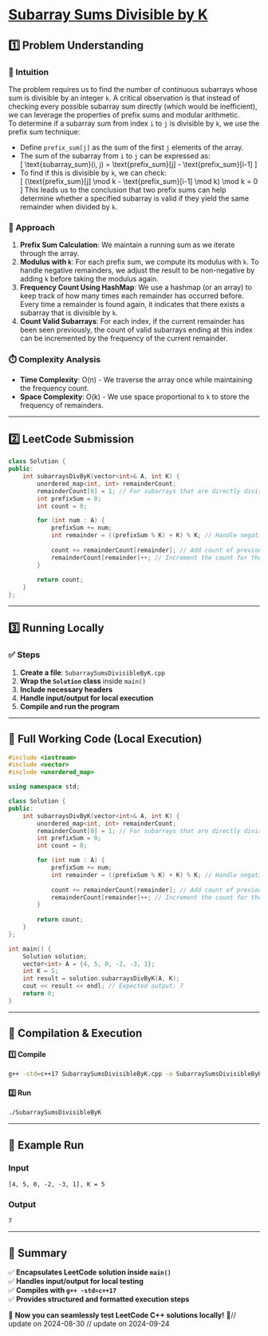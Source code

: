 # **[Subarray Sums Divisible by K](https://leetcode.com/problems/subarray-sums-divisible-by-k/description/)**  

## **1️⃣ Problem Understanding**  
### **📌 Intuition**  
The problem requires us to find the number of continuous subarrays whose sum is divisible by an integer `k`. A critical observation is that instead of checking every possible subarray sum directly (which would be inefficient), we can leverage the properties of prefix sums and modular arithmetic.  
To determine if a subarray sum from index `i` to `j` is divisible by `k`, we use the prefix sum technique:
- Define `prefix_sum[j]` as the sum of the first `j` elements of the array.
- The sum of the subarray from `i` to `j` can be expressed as:  
  \[
  \text{subarray\_sum}(i, j) = \text{prefix\_sum}[j] - \text{prefix\_sum}[i-1]
  \]
- To find if this is divisible by `k`, we can check:  
  \[
  (\text{prefix\_sum}[j] \mod k - \text{prefix\_sum}[i-1] \mod k) \mod k = 0
  \]
This leads us to the conclusion that two prefix sums can help determine whether a specified subarray is valid if they yield the same remainder when divided by `k`.

### **🚀 Approach**  
1. **Prefix Sum Calculation**: We maintain a running sum as we iterate through the array.
2. **Modulus with `k`**: For each prefix sum, we compute its modulus with `k`. To handle negative remainders, we adjust the result to be non-negative by adding `k` before taking the modulus again.
3. **Frequency Count Using HashMap**: We use a hashmap (or an array) to keep track of how many times each remainder has occurred before. Every time a remainder is found again, it indicates that there exists a subarray that is divisible by `k`.
4. **Count Valid Subarrays**: For each index, if the current remainder has been seen previously, the count of valid subarrays ending at this index can be incremented by the frequency of the current remainder.

### **⏱️ Complexity Analysis**  
- **Time Complexity**: O(n) - We traverse the array once while maintaining the frequency count.
- **Space Complexity**: O(k) - We use space proportional to `k` to store the frequency of remainders.

---  

## **2️⃣ LeetCode Submission**  
```cpp
class Solution {
public:
    int subarraysDivByK(vector<int>& A, int K) {
        unordered_map<int, int> remainderCount;
        remainderCount[0] = 1; // For subarrays that are directly divisible by k
        int prefixSum = 0;
        int count = 0;

        for (int num : A) {
            prefixSum += num;
            int remainder = ((prefixSum % K) + K) % K; // Handle negative remainders
            
            count += remainderCount[remainder]; // Add count of previous same remainder
            remainderCount[remainder]++; // Increment the count for the current remainder
        }
        
        return count;
    }
};  
```  

---  

## **3️⃣ Running Locally**  
### **✅ Steps**  
1. **Create a file**: `SubarraySumsDivisibleByK.cpp`  
2. **Wrap the `Solution` class** inside `main()`  
3. **Include necessary headers**  
4. **Handle input/output for local execution**  
5. **Compile and run the program**  

---  

## **📝 Full Working Code (Local Execution)**  
```cpp
#include <iostream>
#include <vector>
#include <unordered_map>

using namespace std;

class Solution {
public:
    int subarraysDivByK(vector<int>& A, int K) {
        unordered_map<int, int> remainderCount;
        remainderCount[0] = 1; // For subarrays that are directly divisible by k
        int prefixSum = 0;
        int count = 0;

        for (int num : A) {
            prefixSum += num;
            int remainder = ((prefixSum % K) + K) % K; // Handle negative remainders
            
            count += remainderCount[remainder]; // Add count of previous same remainder
            remainderCount[remainder]++; // Increment the count for the current remainder
        }
        
        return count;
    }
};

int main() {
    Solution solution;
    vector<int> A = {4, 5, 0, -2, -3, 1};
    int K = 5;
    int result = solution.subarraysDivByK(A, K);
    cout << result << endl; // Expected output: 7
    return 0;
}
```  

---  

## **🔧 Compilation & Execution**  
#### **1️⃣ Compile**  
```bash
g++ -std=c++17 SubarraySumsDivisibleByK.cpp -o SubarraySumsDivisibleByK
```  

#### **2️⃣ Run**  
```bash
./SubarraySumsDivisibleByK
```  

---  

## **🎯 Example Run**  
### **Input**  
```
[4, 5, 0, -2, -3, 1], K = 5
```  
### **Output**  
```
7
```  

---  

## **📌 Summary**  
✅ **Encapsulates LeetCode solution inside `main()`**  
✅ **Handles input/output for local testing**  
✅ **Compiles with `g++ -std=c++17`**  
✅ **Provides structured and formatted execution steps**  

🚀 **Now you can seamlessly test LeetCode C++ solutions locally!** 🚀// update on 2024-08-30
// update on 2024-09-24
